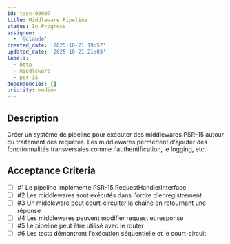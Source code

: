 ```yaml
---
id: task-00007
title: Middleware Pipeline
status: In Progress
assignee:
  - '@claude'
created_date: '2025-10-21 19:57'
updated_date: '2025-10-21 21:03'
labels:
  - http
  - middleware
  - psr-15
dependencies: []
priority: medium
---
```


## Description

<!-- SECTION:DESCRIPTION:BEGIN -->
Créer un système de pipeline pour exécuter des middlewares PSR-15 autour du traitement des requêtes. Les middlewares permettent d'ajouter des fonctionnalités transversales comme l'authentification, le logging, etc.
<!-- SECTION:DESCRIPTION:END -->

## Acceptance Criteria
<!-- AC:BEGIN -->
- [ ] #1 Le pipeline implémente PSR-15 RequestHandlerInterface
- [ ] #2 Les middlewares sont exécutés dans l'ordre d'enregistrement
- [ ] #3 Un middleware peut court-circuiter la chaîne en retournant une réponse
- [ ] #4 Les middlewares peuvent modifier request et response
- [ ] #5 Le pipeline peut être utilisé avec le router
- [ ] #6 Les tests démontrent l'exécution séquentielle et le court-circuit
<!-- AC:END -->
